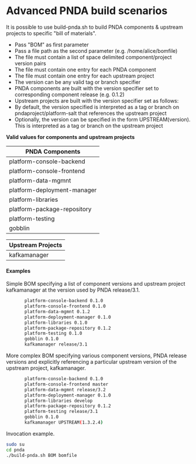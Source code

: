 # Advanced PNDA build scenarios

It is possible to use build-pnda.sh to build PNDA components & upstream projects to specific "bill of materials".

- Pass "BOM" as first parameter
- Pass a file path as the second parameter (e.g. /home/alice/bomfile)
- The file must contain a list of space delimited component/project version pairs
- The file must contain one entry for each PNDA component
- The file must contain one entry for each upstream project
- The version can be any valid tag or branch specifier
- PNDA components are built with the version specifier set to corresponding component release (e.g. 0.1.2)
- Upstream projects are built with the version specifier set as follows:
 - By default, the version specified is interpreted as a tag or branch on pndaproject/platform-salt that references the upstream project
 - Optionally, the version can be specified in the form UPSTREAM(version). This is interpreted as a tag or branch on the upstream project

**Valid values for components and upstream projects**

|PNDA Components|
|---|
|platform-console-backend|
|platform-console-frontend|
|platform-data-mgmnt|
|platform-deployment-manager|
|platform-libraries|
|platform-package-repository| 
|platform-testing| 
|gobblin| 
       
|Upstream Projects|
|---|
|kafkamanager|

#### Examples

Simple BOM specifying a list of component versions and upstream project kafkamanager at the version used by PNDA release/3.1.

```sh
       platform-console-backend 0.1.0
       platform-console-frontend 0.1.0
       platform-data-mgmnt 0.1.2
       platform-deployment-manager 0.1.0
       platform-libraries 0.1.0
       platform-package-repository 0.1.2
       platform-testing 0.1.0
       gobblin 0.1.0
       kafkamanager release/3.1
```

More complex BOM specifying various component versions, PNDA release versions and explicitly referencing a particular upstream version of the upstream project, kafkamanager.

```sh
       platform-console-backend 0.1.0
       platform-console-frontend master
       platform-data-mgmnt release/3.2
       platform-deployment-manager 0.1.0
       platform-libraries develop
       platform-package-repository 0.1.2
       platform-testing release/3.1
       gobblin 0.1.0
       kafkamanager UPSTREAM(1.3.2.4)
```

Invocation example.

```sh
sudo su
cd pnda
./build-pnda.sh BOM bomfile
```

